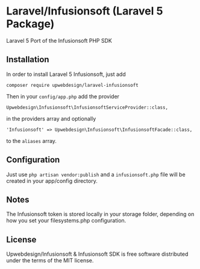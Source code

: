 # Laravel/Infusionsoft (Laravel 5 Package)

Laravel 5 Port of the Infusionsoft PHP SDK

## Installation

In order to install Laravel 5 Infusionsoft, just add

    composer require upwebdesign/laravel-infusionsoft

Then in your `config/app.php` add the provider

    Upwebdesign\Infusionsoft\InfusionsoftServiceProvider::class,

in the providers array and optionally

    'Infusionsoft' => Upwebdesign\Infusionsoft\InfusionsoftFacade::class,

to the `aliases` array.

## Configuration

Just use `php artisan vendor:publish` and a `infusionsoft.php` file will be created in your app/config directory.

## Notes

The Infusionsoft token is stored locally in your storage folder, depending on how you set your filesystems.php configuration.

## License

Upwebdesign/Infusionsoft & Infusionsoft SDK is free software distributed under the terms of the MIT license.